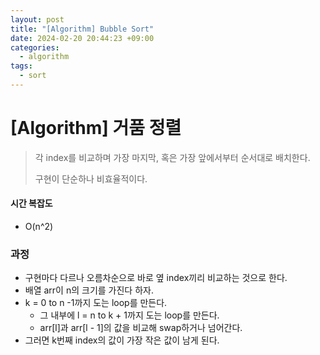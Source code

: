 ```yaml
---
layout: post
title: "[Algorithm] Bubble Sort"
date: 2024-02-20 20:44:23 +09:00
categories:
  - algorithm
tags:
  - sort
---
```

# \[Algorithm] 거품 정렬

>각 index를 비교하며 가장 마지막, 혹은 가장 앞에서부터 순서대로 배치한다.
>
>구현이 단순하나 비효율적이다.

#### 시간 복잡도
- O(n^2)

### 과정
- 구현마다 다르나 오름차순으로 바로 옆 index끼리 비교하는 것으로 한다.
- 배열 arr이 n의 크기를 가진다 하자.
- k = 0 to n -1까지 도는 loop를 만든다.
	- 그 내부에 l = n to k + 1까지 도는 loop를 만든다.
	- arr\[l]과 arr\[l - 1]의 값을 비교해 swap하거나 넘어간다.
- 그러면 k번째 index의 값이 가장 작은 값이 남게 된다.